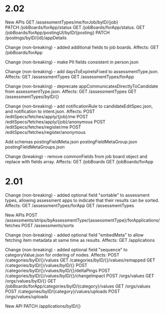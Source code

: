 2.02
====
New APIs
	GET /assessmentTypes/me/forJob/byID/{job}   
	PATCH /jobBoards/forApp/status
	GET /jobBoards/forApp/status.
	GET /jobBoards/forApp/postingUI/byID/{posting}
	PATCH /postings/byID/{id}/appDetails

Change (non-breaking) - added additional fields to job boards. Affects:
	GET /jobBoards/forApp

Change (non-breaking) - make PII fields consistent in person.json

Change (non-breaking) - add daysToExpireIsFixed to assessmentType.json. Affects:
    GET /assessmentTypes
    GET /assessmentTypes/forApp

Change (non-breaking) - deprecate appCommunicatesDirectlyToCandidate from assessmentType.json. Affects:
	GET /assessmentTypes
	GET /assessmentTypes/byID/{}

Change (non-breaking) - add notificationRule to candidateEditSpec.json, and notification to intent.json. Affects:
    POST /editSpecs/fetches/apply/{job}/me
    POST /editSpecs/fetches/apply/{job}/anonymous
    POST /editSpecs/fetches/register/me
    POST /editSpecs/fetches/register/anonymous

Add schemas
	postingFieldMeta.json
	postingFieldMetaGroup.json
	postingFieldMetaGroups.json

Change (breaking) - remove commonFields from job board object and replace with fields array. Affects:
	GET /jobBoards
	GET /jobBoards/forApp

2.01
====
Change (non-breaking) - added optional field "sortable" to assessment types, allowing assessment apps to indicate that their results can be sorted. Affects:
    GET /assessmentTypes/forApp
    GET /assessmentTypes 

New APIs
    POST /assessments/strips/byAssessmentType/{assessmentType}/forApplications/fetches
    POST /assessments/sorts

Change (non-breaking) - added optional field "embedMeta" to allow fetching item metadata at same time as results. Affects:
	GET /applications

Change (non-breaking) - added optional field "sequence" to categoryValue.json for ordering of nodes. Affects:
	POST /categories/byID/{}/values
	GET /categories/byID/{}/values/remapped
	GET /categories/byID/{}/values/byID/{}
	POST /categories/byID/{}/values/byID/{}/deltaPings
	POST /categories/byID/{}/values/byID/{}/changeImpact
	POST /orgs/values
	GET /orgs/values/byID/{}
	GET /jobBoards/forApp/categories/byID/{category}/values
	GET /orgs/values
	POST /categories/byID/{category}/values/uploads
	POST /orgs/values/uploads

New API
	PATCH /applications/byID/{}
